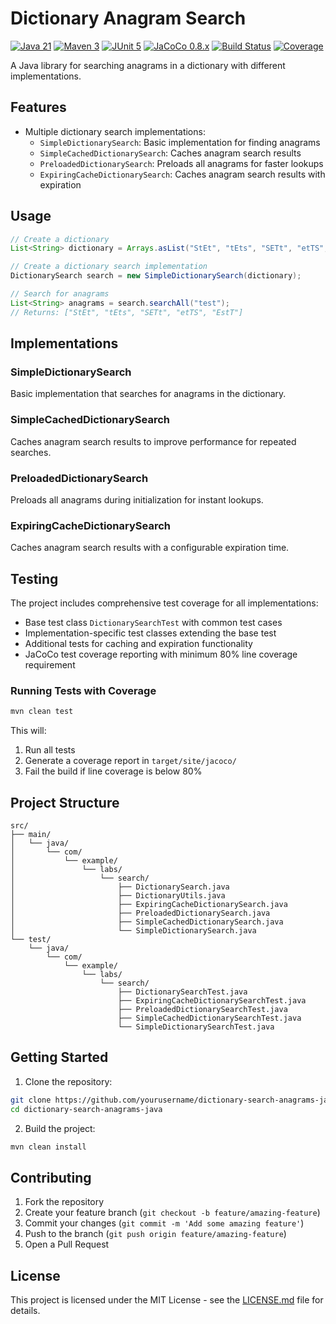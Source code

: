 # Dictionary Anagram Search

[![Java 21](https://img.shields.io/badge/Java-21-blue.svg)](https://www.java.com)
[![Maven 3](https://img.shields.io/badge/Maven-3-blue.svg)](https://maven.apache.org)
[![JUnit 5](https://img.shields.io/badge/JUnit-5-blue.svg)](https://junit.org/junit5/)
[![JaCoCo 0.8.x](https://img.shields.io/badge/JaCoCo-Coverage-blue.svg)](https://www.jacoco.org/jacoco/)
[![Build Status](https://github.com/luismr/dictionary-search-anagrams-java/actions/workflows/maven.yml/badge.svg)](https://github.com/luismr/dictionary-search-anagrams-java/actions/workflows/maven.yml)
[![Coverage](https://img.shields.io/badge/coverage-80%25-brightgreen)](https://github.com/luismr/dictionary-search-anagrams-java/actions/workflows/maven.yml)

A Java library for searching anagrams in a dictionary with different implementations.

## Features

- Multiple dictionary search implementations:
  - `SimpleDictionarySearch`: Basic implementation for finding anagrams
  - `SimpleCachedDictionarySearch`: Caches anagram search results
  - `PreloadedDictionarySearch`: Preloads all anagrams for faster lookups
  - `ExpiringCacheDictionarySearch`: Caches anagram search results with expiration

## Usage

```java
// Create a dictionary
List<String> dictionary = Arrays.asList("StEt", "tEts", "SETt", "etTS", "EstT");

// Create a dictionary search implementation
DictionarySearch search = new SimpleDictionarySearch(dictionary);

// Search for anagrams
List<String> anagrams = search.searchAll("test");
// Returns: ["StEt", "tEts", "SETt", "etTS", "EstT"]
```

## Implementations

### SimpleDictionarySearch
Basic implementation that searches for anagrams in the dictionary.

### SimpleCachedDictionarySearch
Caches anagram search results to improve performance for repeated searches.

### PreloadedDictionarySearch
Preloads all anagrams during initialization for instant lookups.

### ExpiringCacheDictionarySearch
Caches anagram search results with a configurable expiration time.

## Testing

The project includes comprehensive test coverage for all implementations:
- Base test class `DictionarySearchTest` with common test cases
- Implementation-specific test classes extending the base test
- Additional tests for caching and expiration functionality
- JaCoCo test coverage reporting with minimum 80% line coverage requirement

### Running Tests with Coverage

```bash
mvn clean test
```

This will:
1. Run all tests
2. Generate a coverage report in `target/site/jacoco/`
3. Fail the build if line coverage is below 80%

## Project Structure

```
src/
├── main/
│   └── java/
│       └── com/
│           └── example/
│               └── labs/
│                   └── search/
│                       ├── DictionarySearch.java
│                       ├── DictionaryUtils.java
│                       ├── ExpiringCacheDictionarySearch.java
│                       ├── PreloadedDictionarySearch.java
│                       ├── SimpleCachedDictionarySearch.java
│                       └── SimpleDictionarySearch.java
└── test/
    └── java/
        └── com/
            └── example/
                └── labs/
                    └── search/
                        ├── DictionarySearchTest.java
                        ├── ExpiringCacheDictionarySearchTest.java
                        ├── PreloadedDictionarySearchTest.java
                        ├── SimpleCachedDictionarySearchTest.java
                        └── SimpleDictionarySearchTest.java
```

## Getting Started

1. Clone the repository:
```bash
git clone https://github.com/yourusername/dictionary-search-anagrams-java.git
cd dictionary-search-anagrams-java
```

2. Build the project:
```bash
mvn clean install
```

## Contributing

1. Fork the repository
2. Create your feature branch (`git checkout -b feature/amazing-feature`)
3. Commit your changes (`git commit -m 'Add some amazing feature'`)
4. Push to the branch (`git push origin feature/amazing-feature`)
5. Open a Pull Request

## License

This project is licensed under the MIT License - see the [LICENSE.md](LICENSE.md) file for details. 